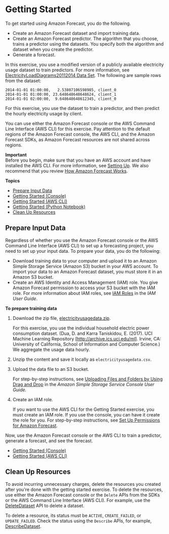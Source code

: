 # Getting Started<a name="getting-started"></a>

To get started using Amazon Forecast, you do the following\. 
+ Create an Amazon Forecast dataset and import training data\.
+ Create an Amazon Forecast predictor\. The algorithm that you choose, trains a predictor using the datasets\. You specify both the algorithm and dataset when you create the predictor\.
+ Generate a forecast\.

In this exercise, you use a modified version of a publicly available electricity usage dataset to train predictors\. For more information, see [ElectricityLoadDiagrams20112014 Data Set](https://archive.ics.uci.edu/ml/datasets/ElectricityLoadDiagrams20112014)\. The following are sample rows from the dataset:

```
2014-01-01 01:00:00,   2.53807106598985, client_0
2014-01-01 01:00:00, 23.648648648648624, client_1
2014-01-01 02:00:00,  9.648648648612345, client_0
```

For this exercise, you use the dataset to train a predictor, and then predict the hourly electricity usage by client\. 

You can use either the Amazon Forecast console or the AWS Command Line Interface \(AWS CLI\) for this exercise\. Pay attention to the default regions of the Amazon Forecast console, the AWS CLI, and the Amazon Forecast SDKs, as Amazon Forecast resources are not shared across regions\.

**Important**  
Before you begin, make sure that you have an AWS account and have installed the AWS CLI\. For more information, see [Setting Up](setup.md)\. We also recommend that you review [How Amazon Forecast Works](how-it-works.md)\.

**Topics**
+ [Prepare Input Data](#gs-upload-data-to-s3)
+ [Getting Started \(Console\)](gs-console.md)
+ [Getting Started \(AWS CLI\)](gs-cli.md)
+ [Getting Started \(Python Notebook\)](getting-started-python.md)
+ [Clean Up Resources](#gs-cleanup)

## Prepare Input Data<a name="gs-upload-data-to-s3"></a>

Regardless of whether you use the Amazon Forecast console or the AWS Command Line Interface \(AWS CLI\) to set up a forecasting project, you need to set up your input data\. To prepare your data, you do the following:
+ Download training data to your computer and upload it to an Amazon Simple Storage Service \(Amazon S3\) bucket in your AWS account\. To import your data to an Amazon Forecast dataset, you must store it in an Amazon S3 bucket\. 
+ Create an AWS Identity and Access Management \(IAM\) role\. You give Amazon Forecast permission to access your S3 bucket with the IAM role\. For more information about IAM roles, see [IAM Roles](https://docs.aws.amazon.com/IAM/latest/UserGuide/id_roles.html) in the *IAM User Guide*\. 

**To prepare training data**

1. Download the zip file, [electricityusagedata\.zip](samples/electricityusagedata.zip)\. 

   For this exercise, you use the individual household electric power consumption dataset\. \(Dua, D\. and Karra Taniskidou, E\. \(2017\)\. UCI Machine Learning Repository \[[http://archive\.ics\.uci\.edu/ml](http://archive.ics.uci.edu/ml)\]\. Irvine, CA: University of California, School of Information and Computer Science\.\) We aggregate the usage data hourly\.

1. Unzip the content and save it locally as `electricityusagedata.csv`\.

1. Upload the data file to an S3 bucket\. 

   For step\-by\-step instructions, see [Uploading Files and Folders by Using Drag and Drop](https://docs.aws.amazon.com/AmazonS3/latest/user-guide/upload-objects.html) in the *Amazon Simple Storage Service Console User Guide\.*

1. Create an IAM role\. 

   If you want to use the AWS CLI for the Getting Started exercise, you must create an IAM role\. If you use the console, you can have it create the role for you\. For step\-by\-step instructions, see [Set Up Permissions for Amazon Forecast](aws-forecast-iam-roles.md)\. 

Now, use the Amazon Forecast console or the AWS CLI to train a predictor, generate a forecast, and see the forecast\.
+ [Getting Started \(Console\)](gs-console.md)
+ [Getting Started \(AWS CLI\)](gs-cli.md)

## Clean Up Resources<a name="gs-cleanup"></a>

To avoid incurring unnecessary charges, delete the resources you created after you're done with the getting started exercise\. To delete the resources, use either the Amazon Forecast console or the `Delete` APIs from the SDKs or the AWS Command Line Interface \(AWS CLI\)\. For example, use the [DeleteDataset](API_DeleteDataset.md) API to delete a dataset\.

To delete a resource, its status must be `ACTIVE`, `CREATE_FAILED`, or `UPDATE_FAILED`\. Check the status using the `Describe` APIs, for example, [DescribeDataset](API_DescribeDataset.md)\.